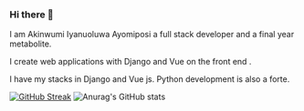 ### Hi there 👋

<!--
**steelthedev/steelthedev** is a ✨ _special_ ✨ repository because its `README.md` (this file) appears on your GitHub profile.

Here are some ideas to get you started:

- 🔭 I’m currently working on ...
- 🌱 I’m currently learning ...
- 👯 I’m looking to collaborate on ...
- 🤔 I’m looking for help with ...
- 💬 Ask me about ...
- 📫 How to reach me: ...
- 😄 Pronouns: ...
- ⚡ Fun fact: ...
-->

I am Akinwumi Iyanuoluwa Ayomiposi a full stack developer and a final year metabolite. 

I create web applications with Django and Vue on the front end . 

I have my stacks in Django and Vue js. Python development is also a forte. 



[![GitHub Streak](http://github-readme-streak-stats.herokuapp.com?user=steelthedev&theme=dark&hide_border=true)](https://git.io/streak-stats)
![Anurag's GitHub stats](https://github-readme-stats.vercel.app/api?username=steelthedev&count_private=true)

